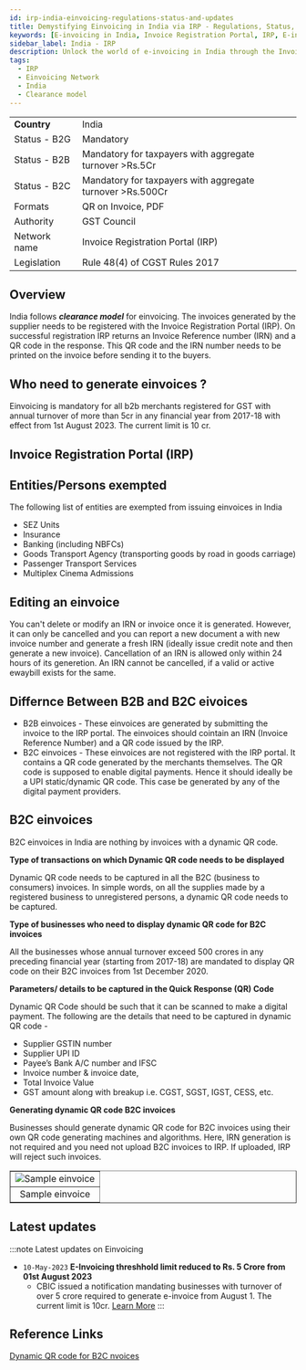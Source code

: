 ```yaml
---
id: irp-india-einvoicing-regulations-status-and-updates
title: Demystifying Einvoicing in India via IRP - Regulations, Status, and Updates
keywords: [E-invoicing in India, Invoice Registration Portal, IRP, E-invoicing regulations, E-invoicing status in India, IRP updates, E-invoice compliance, Digital invoicing in India, E-invoice system, Tax regulations for e-invoicing, Electronic invoicing requirements]
sidebar_label: India - IRP
description: Unlock the world of e-invoicing in India through the Invoice Registration Portal (IRP). Dive into the essential regulations, current status, and recent updates on e-invoicing. Our comprehensive article provides a detailed explainer, covering the significance of e-invoicing, the role of IRP, and the latest developments. Stay informed about the evolving landscape of tax regulations and ensure compliance with the e-invoicing requirements in India.
tags:
  - IRP
  - Einvoicing Network
  - India
  - Clearance model
---
```


<table  >
    <tr>
      <td align="left"><b>Country</b></td>
        <td align="left">India</td>
    </tr>
    <tr>
        <td align="Left">Status - B2G</td>
        <td align="left">Mandatory</td>
    </tr>
  <tr>
        <td align="Left">Status - B2B</td>
        <td align="left">Mandatory for taxpayers with aggregate turnover >Rs.5Cr</td>
    </tr>
  <tr>
        <td align="Left">Status - B2C</td>
        <td align="left">Mandatory for taxpayers with aggregate turnover >Rs.500Cr</td>
    </tr>
  <tr>
        <td align="left">Formats</td>
        <td align="left">QR on Invoice, PDF</td>
    </tr>
  <tr>
        <td align="left">Authority</td>
        <td align="left">GST Council</td>
    </tr>
  <tr>
        <td align="left">Network name</td>
        <td align="left">Invoice Registration Portal (IRP)</td>
 </tr>
  <tr>
        <td align="left">Legislation</td>
        <td align="left">Rule 48(4) of CGST Rules 2017</td>
 </tr>
</table>

## Overview
India follows _**clearance model**_ for einvoicing. The invoices generated by the supplier needs to be registered with the Invoice Registration Portal (IRP). On successful registration IRP returns an Invoice Reference number (IRN) and a QR code in the response. This QR code and the IRN number needs to be printed on the invoice before sending it to the buyers. 

## Who need to generate einvoices ? 
Einvoicing is mandatory for all b2b merchants registered for GST with annual turnover of more than 5cr in any financial year from 2017-18 with effect from 1st August 2023. The current limit is 10 cr. 

## Invoice Registration Portal (IRP)


##  Entities/Persons exempted

The following list of entities are exempted from issuing einvoices in India

* SEZ Units
* Insurance
* Banking (including NBFCs)
* Goods Transport Agency (transporting goods by road in goods carriage)
* Passenger Transport Services
* Multiplex Cinema Admissions

## Editing an einvoice
You can't delete or modify an IRN or invoice once it is generated. However, it can only be cancelled and you can report a new document a with new invoice number and generate a fresh IRN (ideally issue credit note and then generate a new invoice).
Cancellation of an IRN is allowed only within 24 hours of its generetion. An IRN cannot be cancelled, if a valid or active ewaybill exists for the same.

## Differnce Between B2B and B2C eivoices
* B2B einvoices - These einvoices are generated by submitting the invoice to the IRP portal. The einvoices should cointain an IRN (Invoice Reference Number) and a QR code issued by the IRP.
* B2C einvoices - These einvoices are not registered with the IRP portal. It contains a QR code generated by the merchants themselves. The QR code is supposed to enable digital payments. Hence it should ideally be a UPI static/dynamic QR code. This case be generated by any of the digital payment providers. 

## B2C einvoices

B2C einvoices in India are nothing by invoices with a dynamic QR code. 

**Type of transactions on which Dynamic QR code needs to be displayed**

Dynamic QR code needs to be captured in all the B2C (business to consumers) invoices. In simple words, on all the supplies made by a registered business to unregistered persons, a dynamic QR code needs to be captured.

**Type of businesses who need to display dynamic QR code for B2C invoices**

All the businesses whose annual turnover exceed 500 crores in any preceding financial year (starting from 2017-18) are mandated to display QR code on their B2C invoices from 1st December 2020.

**Parameters/ details to be captured in the Quick Response (QR) Code**

Dynamic QR Code should be such that it can be scanned to make a digital payment. The following are the details that need to be captured in dynamic QR code -

* Supplier GSTIN number
* Supplier UPI ID
* Payee’s Bank A/C number and IFSC
* Invoice number & invoice date,
* Total Invoice Value
* GST amount along with breakup i.e. CGST, SGST, IGST, CESS, etc. 

**Generating dynamic QR code B2C invoices**

Businesses should generate dynamic QR code for B2C invoices using their own QR code generating machines and algorithms. Here, IRN generation is not required and you need not upload B2C invoices to IRP. If uploaded, IRP will reject such invoices.

 <table align="center" border="1px" border-color="#dedede"><tr><td>
  <img src="/docs/img/sample-einvoice.jpg" alt="Sample einvoice"/>
  </td></tr>
  <tr><td align="center">Sample einvoice</td></tr>
</table>

<!--


I. Introduction to e-Invoicing in India
A. Definition and significance of e-Invoicing
B. Implementation of e-Invoicing in India
C. Benefits of e-Invoicing for businesses

II. Overview of the Invoice Registration Portal (IRP)
A. Introduction to the Invoice Registration Portal (IRP)
B. Role of IRP in e-Invoicing process
C. Key features and functionalities of IRP

III. Understanding the e-Invoicing Process in India
A. Step-by-step explanation of the e-Invoicing process
1. Generation of the invoice by the supplier
2. Uploading the invoice on the IRP
3. Validation and registration of the invoice
4. Generation of the unique invoice reference number (IRN)
5. Sharing the e-Invoice with the buyer and relevant parties
B. Integration of e-Invoicing with accounting and ERP systems
C. Compliance requirements and legal framework

IV. Benefits of e-Invoicing through the IRP
A. Time and cost savings for businesses
B. Reduction in errors and disputes
C. Improved efficiency in invoice processing and reconciliation
D. Enhanced transparency and audit trail

V. Features and Functionality of the Invoice Registration Portal (IRP)
A. User registration and onboarding process
B. Invoice upload and validation process
C. Generation and management of the IRN
D. Accessing and downloading e-Invoices from the IRP

VI. Technical and Security Aspects of e-Invoicing via IRP
A. Data encryption and secure transmission
B. Authentication and access control measures
C. Data privacy and confidentiality considerations
D. Backup and disaster recovery mechanisms

VII. Compliance and Legal Requirements for e-Invoicing in India
A. Applicability and exemptions of e-Invoicing
B. Formats and standards for e-Invoices
C. Record-keeping and archiving obligations
D. Auditing and enforcement measures

VIII. Challenges and Considerations for Implementing e-Invoicing
A. Initial setup and integration with existing systems
B. Training and awareness for stakeholders
C. Handling technical issues and downtime
D. Addressing concerns of smaller businesses and taxpayers

IX. Comparison of e-Invoicing with Other Invoicing Methods
A. Traditional paper-based invoicing
B. PDF or email-based invoicing
C. Electronic Data Interchange (EDI) invoicing
D. Benefits and drawbacks of each method

X. Case Studies: Success Stories of e-Invoicing in India
A. Case study 1: Company X's experience with e-Invoicing
B. Case study 2: Impact of e-Invoicing on Company Y's operations
C. Lessons learned and best practices from real-life examples

XI. Future of e-Invoicing and Potential Developments
A. Adoption of e-Invoicing by more industries
B. Integration with other government systems and processes
C. Potential for advanced analytics and data-driven insights

XII. Conclusion
A. Recap of the benefits and advantages of e-Invoicing
B. Encouragement to adopt e-Invoicing through the IRP
C. Closing thoughts on the future of digital transformation in India's invoicing processes

 Overview
    What is IRP?
    Formats
    How to Sign Up and Send E-Invoices on IRP
    Invoice transmission flow
    Notification Flow
    Things to Note When Using IRP
    Important websites
    Reference Links
-->
## Latest updates 
:::note Latest updates on Einvoicing
 
* `10-May-2023` **E-Invoicing threshhold limit reduced to Rs. 5 Crore from 01st August 2023**
  * CBIC issued a notification mandating businesses with turnover of over 5 crore required to generate e-invoice from August 1. The current limit is 10cr. [Learn More](https://taxinformation.cbic.gov.in/view-pdf/1009732/ENG/Notifications)
:::

## Reference Links
[Dynamic QR code for B2C nvoices](https://einvoice1.gst.gov.in/Documents/B2B_einvoiceQRCodevsB2CDynamicQRCode.pdf)
